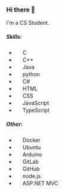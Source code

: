 ### Hi there 👋
I'm a CS Student. 

##### Skills: 
- <img src='https://cdn.jsdelivr.net/gh/devicons/devicon/icons/c/c-original.svg' height="16px"> C
- <img src='https://cdn.jsdelivr.net/gh/devicons/devicon@latest/icons/cplusplus/cplusplus-original.svg' height="16px"> C++
- <img src='https://cdn.jsdelivr.net/gh/devicons/devicon/icons/java/java-original.svg' height="16px"> Java
- <img src='https://cdn.jsdelivr.net/gh/devicons/devicon/icons/python/python-original.svg' height="16px"> python
- <img src='https://cdn.jsdelivr.net/gh/devicons/devicon/icons/csharp/csharp-original.svg' height="16px"> C#
- <img src='https://cdn.jsdelivr.net/gh/devicons/devicon/icons/html5/html5-original.svg' height="16px"> HTML
- <img src='https://cdn.jsdelivr.net/gh/devicons/devicon/icons/css3/css3-original.svg' height="16px"> CSS
- <img src='https://cdn.jsdelivr.net/gh/devicons/devicon/icons/javascript/javascript-original.svg' height="16px"> JavaScript
- <img src='https://cdn.jsdelivr.net/gh/devicons/devicon@latest/icons/typescript/typescript-original.svg' height="16px"> TypeScript

##### Other:
- <img src='https://cdn.jsdelivr.net/gh/devicons/devicon/icons/docker/docker-original.svg' height="16px"> Docker
- <img src='https://cdn.jsdelivr.net/gh/devicons/devicon/icons/ubuntu/ubuntu-plain.svg' height="16px"> Ubuntu
- <img src='https://cdn.jsdelivr.net/gh/devicons/devicon/icons/arduino/arduino-original.svg' height="16px"> Arduino
- <img src='https://cdn.jsdelivr.net/gh/devicons/devicon/icons/gitlab/gitlab-original.svg' height="16px"> GitLab
- <img src='https://cdn.jsdelivr.net/gh/devicons/devicon/icons/github/github-original.svg' height="16px"> GitHub
- <img src='https://cdn.jsdelivr.net/gh/devicons/devicon@latest/icons/nodejs/nodejs-original.svg' height="16px"> node.js
- <img src='https://cdn.jsdelivr.net/gh/devicons/devicon/icons/dot-net/dot-net-original.svg' height="16px"> ASP.NET MVC
